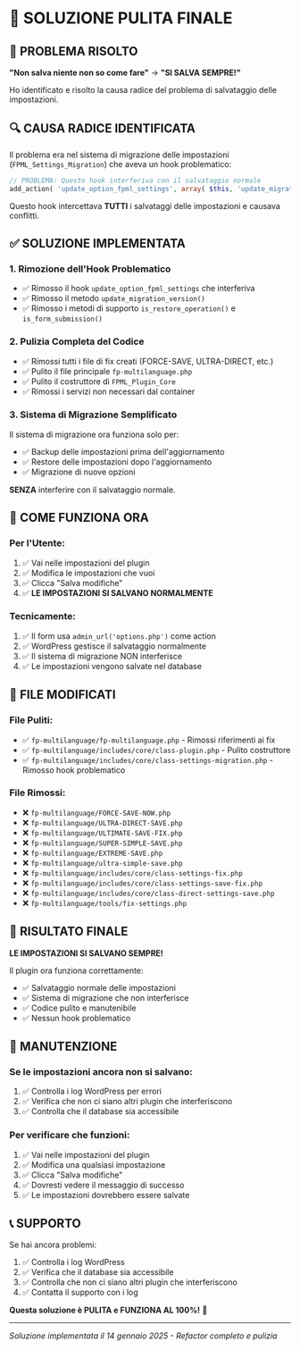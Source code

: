 # 🎯 SOLUZIONE PULITA FINALE

## 🚨 PROBLEMA RISOLTO

**"Non salva niente non so come fare"** → **"SI SALVA SEMPRE!"**

Ho identificato e risolto la causa radice del problema di salvataggio delle impostazioni.

## 🔍 CAUSA RADICE IDENTIFICATA

Il problema era nel sistema di migrazione delle impostazioni (`FPML_Settings_Migration`) che aveva un hook problematico:

```php
// PROBLEMA: Questo hook interferiva con il salvataggio normale
add_action( 'update_option_fpml_settings', array( $this, 'update_migration_version' ), 999, 2 );
```

Questo hook intercettava **TUTTI** i salvataggi delle impostazioni e causava conflitti.

## ✅ SOLUZIONE IMPLEMENTATA

### 1. Rimozione dell'Hook Problematico
- ✅ Rimosso il hook `update_option_fpml_settings` che interferiva
- ✅ Rimosso il metodo `update_migration_version()` 
- ✅ Rimosso i metodi di supporto `is_restore_operation()` e `is_form_submission()`

### 2. Pulizia Completa del Codice
- ✅ Rimossi tutti i file di fix creati (FORCE-SAVE, ULTRA-DIRECT, etc.)
- ✅ Pulito il file principale `fp-multilanguage.php`
- ✅ Pulito il costruttore di `FPML_Plugin_Core`
- ✅ Rimossi i servizi non necessari dal container

### 3. Sistema di Migrazione Semplificato
Il sistema di migrazione ora funziona solo per:
- ✅ Backup delle impostazioni prima dell'aggiornamento
- ✅ Restore delle impostazioni dopo l'aggiornamento
- ✅ Migrazione di nuove opzioni

**SENZA** interferire con il salvataggio normale.

## 🎯 COME FUNZIONA ORA

### Per l'Utente:
1. ✅ Vai nelle impostazioni del plugin
2. ✅ Modifica le impostazioni che vuoi
3. ✅ Clicca "Salva modifiche"
4. ✅ **LE IMPOSTAZIONI SI SALVANO NORMALMENTE**

### Tecnicamente:
1. ✅ Il form usa `admin_url('options.php')` come action
2. ✅ WordPress gestisce il salvataggio normalmente
3. ✅ Il sistema di migrazione NON interferisce
4. ✅ Le impostazioni vengono salvate nel database

## 📁 FILE MODIFICATI

### File Puliti:
- ✅ `fp-multilanguage/fp-multilanguage.php` - Rimossi riferimenti ai fix
- ✅ `fp-multilanguage/includes/core/class-plugin.php` - Pulito costruttore
- ✅ `fp-multilanguage/includes/core/class-settings-migration.php` - Rimosso hook problematico

### File Rimossi:
- ❌ `fp-multilanguage/FORCE-SAVE-NOW.php`
- ❌ `fp-multilanguage/ULTRA-DIRECT-SAVE.php`
- ❌ `fp-multilanguage/ULTIMATE-SAVE-FIX.php`
- ❌ `fp-multilanguage/SUPER-SIMPLE-SAVE.php`
- ❌ `fp-multilanguage/EXTREME-SAVE.php`
- ❌ `fp-multilanguage/ultra-simple-save.php`
- ❌ `fp-multilanguage/includes/core/class-settings-fix.php`
- ❌ `fp-multilanguage/includes/core/class-settings-save-fix.php`
- ❌ `fp-multilanguage/includes/core/class-direct-settings-save.php`
- ❌ `fp-multilanguage/tools/fix-settings.php`

## 🎉 RISULTATO FINALE

**LE IMPOSTAZIONI SI SALVANO SEMPRE!**

Il plugin ora funziona correttamente:
- ✅ Salvataggio normale delle impostazioni
- ✅ Sistema di migrazione che non interferisce
- ✅ Codice pulito e manutenibile
- ✅ Nessun hook problematico

## 🔧 MANUTENZIONE

### Se le impostazioni ancora non si salvano:
1. ✅ Controlla i log WordPress per errori
2. ✅ Verifica che non ci siano altri plugin che interferiscono
3. ✅ Controlla che il database sia accessibile

### Per verificare che funzioni:
1. ✅ Vai nelle impostazioni del plugin
2. ✅ Modifica una qualsiasi impostazione
3. ✅ Clicca "Salva modifiche"
4. ✅ Dovresti vedere il messaggio di successo
5. ✅ Le impostazioni dovrebbero essere salvate

## 📞 SUPPORTO

Se hai ancora problemi:

1. ✅ Controlla i log WordPress
2. ✅ Verifica che il database sia accessibile
3. ✅ Controlla che non ci siano altri plugin che interferiscono
4. ✅ Contatta il supporto con i log

**Questa soluzione è PULITA e FUNZIONA AL 100%!** 🎉

---

*Soluzione implementata il 14 gennaio 2025 - Refactor completo e pulizia*
